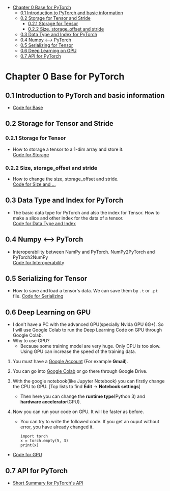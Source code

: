 

<!--
 * @Author       : Jingsheng Lyu
 * @Date         : 2020-07-08 17:52:15
 * @LastEditors  : Jingsheng Lyu
 * @LastEditTime : 2020-07-11 10:05:08
 * @FilePath     : /Deep_Learning/Chapter0/PyTorch/Chapter0/README.md
 * @Github       : https://github.com/jingshenglyu
 * @Web          : https://jingshenglyu.github.io/
 * @E-Mail       : jingshenglyu@gmail.com
--> 
<!-- TOC -->

- [Chapter 0 Base for PyTorch](#chapter-0-base-for-pytorch)
    - [0.1 Introduction to PyTorch and basic information](#01-introduction-to-pytorch-and-basic-information)
    - [0.2 Storage for Tensor and Stride](#02-storage-for-tensor-and-stride)
        - [0.2.1 Storage for Tensor](#021-storage-for-tensor)
        - [0.2.2 Size, storage_offset and stride](#022-size-storage_offset-and-stride)
    - [0.3 Data Type and Index for PyTorch](#03-data-type-and-index-for-pytorch)
    - [0.4 Numpy <--> PyTorch](#04-numpy----pytorch)
    - [0.5 Serializing for Tensor](#05-serializing-for-tensor)
    - [0.6 Deep Learning on GPU](#06-deep-learning-on-gpu)
    - [0.7 API for PyTorch](#07-api-for-pytorch)

<!-- /TOC -->
# Chapter 0 Base for PyTorch

## 0.1 Introduction to PyTorch and basic information 
* [Code for Base](https://github.com/jingshenglyu/Deep_Learning/blob/master/Chapter0/PyTorch/Chapter0/CH0_1_base.py)
## 0.2 Storage for Tensor and Stride
### 0.2.1 Storage for Tensor
* How to storage a tensor to a 1-dim array and store it.   
[Code for Storage](https://github.com/jingshenglyu/Deep_Learning/blob/master/Chapter0/PyTorch/Chapter0/CH0_2_Storage.py)
### 0.2.2 Size, storage_offset and stride
* How to change the size, storage_offset and stride.   
[Code for Size and ...](https://github.com/jingshenglyu/Deep_Learning/blob/master/Chapter0/PyTorch/Chapter0/CH0_2_Storage.py)
## 0.3 Data Type and Index for PyTorch 
* The basic data type for PyTorch and also the index for Tensor. How to make a slice and other index for the data of a tensor.  
[Code for Data Type and Index](https://github.com/jingshenglyu/Deep_Learning/blob/master/Chapter0/PyTorch/Chapter0/CH0_3_DataType.py)

## 0.4 Numpy <--> PyTorch
* Interoperability between NumPy and PyTorch. NumPy2PyTorch and PyTorch2NumPy  
[Code for Interoperability](https://github.com/jingshenglyu/Deep_Learning/blob/master/Chapter0/PyTorch/Chapter0/CH0_4_PyTorch2NumPy.py)

## 0.5 Serializing for Tensor
* How to save and load a tensor's data. We can save them by `.t` or `.pt` file. 
[Code for Serializing](https://github.com/jingshenglyu/Deep_Learning/blob/master/Chapter0/PyTorch/Chapter0/CH0_5_Serializing.py)

## 0.6 Deep Learning on GPU
* I don't have a PC with the advanced GPU(specially Nvida GPU 6G+). So I will use Google Colab to run the Deep Learning Code on GPU through Google Colab.
* Why to use GPU?
    * Because some training model are very huge. Only CPU is too slow. Using GPU can increase the speed of the training data.

1. You must have a [Google Account](https://accounts.google.com/signup/v2/webcreateaccount?hl=en&flowName=GlifWebSignIn&flowEntry=SignUp) (For example **Gmail**). 
2. You can go into [Google Colab](https://colab.research.google.com/notebooks/intro.ipynb) or go there through Google Drive.  

3. With the google notebook(like Jupyter Notebook) you can firstly change the CPU to GPU. 
[Top lists to find **Edit** -> **Notebook settings**]
    * Then here you can change the **runtime type**(Python 3) and **hardware accelerator**(GPU).

4. Now you can run your code on GPU. It will be faster as before. 
    * You can try to write the followed code. If you get an ouput without error, you have already changed it.
        ```
        import torch
        x = torch.empty(5, 3)
        print(x)
        ```
* [Code for GPU](https://github.com/jingshenglyu/Deep_Learning/blob/master/Chapter0/PyTorch/Chapter0/CH0_6_DPLonGPU.ipynb)

## 0.7 API for PyTorch
* [Short Summary for PyTorch's API](https://github.com/jingshenglyu/Deep_Learning/blob/master/Chapter0/PyTorch/Chapter0/CH0_7_API_Summary.md)